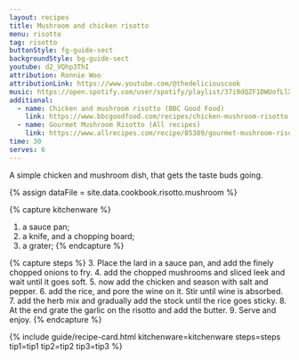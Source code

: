 ```yaml
---
layout: recipes
title: Mushroom and chicken risotto
menu: risotto
tag: risotto
buttonStyle: fg-guide-sect
backgroundStyle: bg-guide-sect
youtube: d2_VQhp3ThI
attribution: Ronnie Woo
attributionLink: https://www.youtube.com/@thedeliciouscook
music: https://open.spotify.com/user/spotify/playlist/37i9dQZF1DWUofLlXqRWZz?si=USn4-F9USKyABFz6jLhhtg
additional:
  - name: Chicken and mushroom risotto (BBC Good Food)
    link: https://www.bbcgoodfood.com/recipes/chicken-mushroom-risotto
  - name: Gourmet Mushroom Risotto (All recipes)
    link: https://www.allrecipes.com/recipe/85389/gourmet-mushroom-risotto/
time: 30
serves: 6
---
```


A simple chicken and mushroom dish, that gets the taste buds going. 
<!-- excerpt-end -->

{% assign dataFile = site.data.cookbook.risotto.mushroom %}

{% capture kitchenware %}
1. a sauce pan;
2. a knife, and a chopping board;
3. a grater;
{% endcapture %}

{% capture steps %}
3. Place the lard in a sauce pan, and add the finely chopped onions to fry.
4. add the chopped mushrooms and sliced leek and wait until it goes soft.
5. now add the chicken and season with salt and pepper.
6. add the rice, and pore the wine on it. Stir until wine is absorbed.
7. add the herb mix and gradually add the stock until the rice goes sticky.
8. At the end grate the garlic on the risotto and add the butter.
9. Serve and enjoy.
{% endcapture %}

{% include guide/recipe-card.html kitchenware=kitchenware steps=steps tip1=tip1 tip2=tip2 tip3=tip3 %}